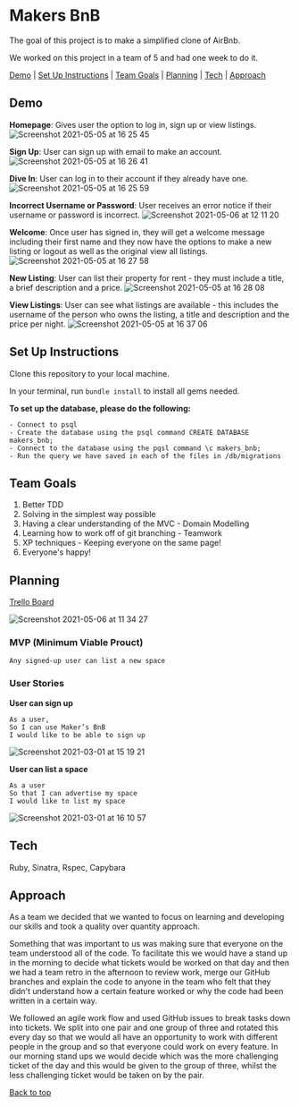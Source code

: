 # Makers BnB

The goal of this project is to make a simplified clone of AirBnb.

We worked on this project in a team of 5 and had one week to do it. 

[Demo](#demo) | [Set Up Instructions](#set-up-instructions) | [Team Goals](#team-goals) | [Planning](#planning) | [Tech](#tech) | [Approach](#approach) 

## Demo 

**Homepage**: Gives user the option to log in, sign up or view listings.
![Screenshot 2021-05-05 at 16 25 45](https://user-images.githubusercontent.com/60509804/117288595-92092400-ae63-11eb-8fc7-5fbf0025b45d.png)

**Sign Up**: User can sign up with email to make an account.
![Screenshot 2021-05-05 at 16 26 41](https://user-images.githubusercontent.com/60509804/117288104-0b544700-ae63-11eb-8ffa-ccdfe02b51ff.png)

**Dive In**: User can log in to their account if they already have one.
![Screenshot 2021-05-05 at 16 25 59](https://user-images.githubusercontent.com/60509804/117287930-d647f480-ae62-11eb-93d5-ee17307ae9fe.png)

**Incorrect Username or Password**: User receives an error notice if their username or password is incorrect.
![Screenshot 2021-05-06 at 12 11 20](https://user-images.githubusercontent.com/60509804/117289234-44d98200-ae64-11eb-97d2-51466df18c6a.png)

**Welcome**: Once user has signed in, they will get a welcome message including their first name and they now have the options to make a new listing or logout as well as the original view all listings.
![Screenshot 2021-05-05 at 16 27 58](https://user-images.githubusercontent.com/60509804/117288386-5a9a7780-ae63-11eb-8e30-42a7f9a53e63.png)

**New Listing**: User can list their property for rent - they must include a title, a brief description and a price.
![Screenshot 2021-05-05 at 16 28 08](https://user-images.githubusercontent.com/60509804/117287813-ab5da080-ae62-11eb-93c2-eeab233ef0a2.png)

**View Listings**: User can see what listings are available - this includes the username of the person who owns the listing, a title and description and the price per night.
![Screenshot 2021-05-05 at 16 37 06](https://user-images.githubusercontent.com/60509804/117287678-836e3d00-ae62-11eb-8d39-d8a7154905b2.png)

## Set Up Instructions
Clone this repository to your local machine.

In your terminal, run `bundle install` to install all gems needed.

**To set up the database, please do the following:**
```
- Connect to psql
- Create the database using the psql command CREATE DATABASE makers_bnb;
- Connect to the database using the pqsl command \c makers_bnb;
- Run the query we have saved in each of the files in /db/migrations
````

## Team Goals

1. Better TDD 
2. Solving in the simplest way possible
3. Having a clear understanding of the MVC - Domain Modelling
4. Learning how to work off of git branching - Teamwork
5. XP techniques - Keeping everyone on the same page!
6. Everyone's happy!

## Planning

[Trello Board](https://trello.com/b/2ga0OPTw/makers-bnb)

![Screenshot 2021-05-06 at 11 34 27](https://user-images.githubusercontent.com/60509804/117285862-646eab80-ae60-11eb-8c89-40e693491726.png)


### MVP (Minimum Viable Prouct)

```
Any signed-up user can list a new space
```
### User Stories

**User can sign up**
```
As a user,
So I can use Maker’s BnB
I would like to be able to sign up
```
![Screenshot 2021-03-01 at 15 19 21](https://user-images.githubusercontent.com/76166627/109517867-9d298780-7aa1-11eb-8199-e365613abc23.png)

**User can list a space**
```
As a user
So that I can advertise my space
I would like to list my space
```

![Screenshot 2021-03-01 at 16 10 57](https://user-images.githubusercontent.com/76166627/109524836-dc0f0b80-7aa8-11eb-908c-2ffbdb80c58f.png)

## Tech

Ruby, Sinatra, Rspec, Capybara

## Approach

As a team we decided that we wanted to focus on learning and developing our skills and took a quality over quantity approach. 

Something that was important to us was making sure that everyone on the team understood all of the code. To facilitate this we would have a stand up in the morning to decide what tickets would be worked on that day and then we had a team retro in the afternoon to review work, merge our GitHub branches and explain the code to anyone in the team who felt that they didn't understand how a certain feature worked or why the code had been written in a certain way.

We followed an agile work flow and used GitHub issues to break tasks down into tickets. We split into one pair and one group of three and rotated this every day so that we would all have an opportunity to work with different people in the group and so that everyone could work on every feature. In our morning stand ups we would decide which was the more challenging ticket of the day and this would be given to the group of three, whilst the less challenging ticket would be taken on by the pair.

[Back to top](#makers-bnb)
